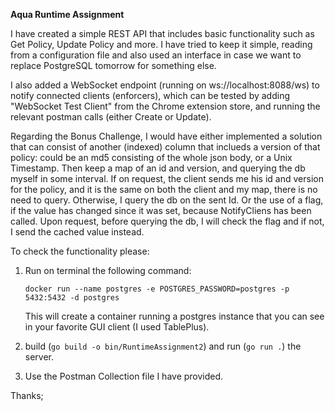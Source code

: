 **Aqua Runtime Assignment**

I have created a simple REST API that includes basic functionality such as Get Policy, Update Policy and more.
I have tried to keep it simple, reading from a configuration file and also used an interface in case we want to replace PostgreSQL tomorrow for something else.

I also added a WebSocket endpoint (running on ws://localhost:8088/ws) to notify connected clients (enforcers),
which can be tested by adding "WebSocket Test Client" from the Chrome extension store, and running the relevant postman calls (either Create or Update).

Regarding the Bonus Challenge, I would have either implemented a solution that can consist of another (indexed) column that inclueds a version of that policy: 
could be an md5 consisting of the whole json body, or a Unix Timestamp. Then keep a map of an id and version, and querying the db myself in some interval.
If on request, the client sends me his id and version for the policy, and it is the same on both the client and my map, there is no need to query. Otherwise, I query the db on the sent Id.
Or the use of a flag, if the value has changed since it was set, because NotifyCliens has been called.
Upon request, before querying the db, I will check the flag and if not, I send the cached value instead.

To check the functionality please:
1. Run on terminal the following command:
   
   `docker run --name postgres -e POSTGRES_PASSWORD=postgres -p 5432:5432 -d postgres`
   
   This will create a container running a postgres instance that you can see in your favorite GUI client (I used TablePlus).

3. build (`go build -o bin/RuntimeAssignment2`) and run (`go run .`) the server.

4. Use the Postman Collection file I have provided.

Thanks;
